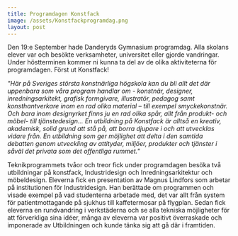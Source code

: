 ```yaml
---
title: Programdagen Konstfack
image: /assets/Konstfackprogramdag.png
layout: post
---
```


Den 19:e September hade Danderyds Gymnasium programdag. Alla skolans elever var och besökte verksamheter, universitet eller gjorde vandringar. Under höstterminen kommer ni kunna ta del av de olika aktiviteterna för programdagen. Först ut Konstfack!

<i>"Här på Sveriges största konstnärliga högskola kan du bli allt det där uppenbara som våra program handlar om - konstnär, designer, inredningsarkitekt, grafisk formgivare, illustratör, pedagog samt konsthantverkare inom en rad olika material – till exempel smyckekonstnär. 
Och bara inom designyrket finns ju en rad olika spår, allt från produkt- och möbel- till tjänstedesign...
En utbildning på Konstfack är alltså en kreativ, akademisk, solid grund att stå på, att borra djupare i och att utvecklas vidare från. 
En utbildning som ger möjlighet att delta i den samtida debatten genom utveckling av attityder, miljöer, produkter och tjänster i såväl det privata som det offentliga rummet."</i>

Teknikprogrammets tvåor och treor fick under programdagen besöka två utbildningar på konstfack, Industridesign och Inredningsarkitektur och möbeldesign.
Eleverna fick en presentation av Magnus Lindfors som arbetar på institutionen för Industridesign. Han berättade om programmen och visade exempel på vad studenterna arbetade med, det var allt från system för patientmottagande på sjukhus till kaffetermosar på flygplan.
Sedan fick eleverna en rundvandring i verkstäderna och se alla tekniska möjligheter för att förverkliga sina idéer, många av eleverna var positivt överraskade och imponerade av Utbildningen och kunde tänka sig att gå där i framtiden. 

